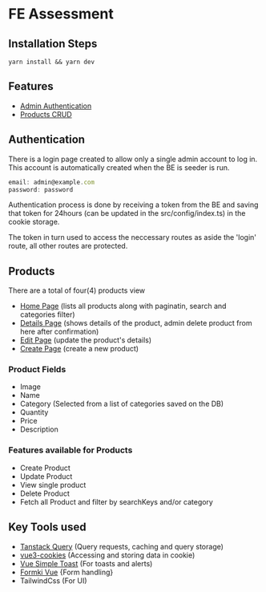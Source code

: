 # FE Assessment

## Installation Steps

```shell
yarn install && yarn dev
```

## Features

- [Admin Authentication](#authentication)
- [Products CRUD](#products)

## Authentication

There is a login page created to allow only a single admin account to log in.
This account is automatically created when the BE is seeder is run.

```js
email: admin@example.com
password: password
```

Authentication process is done by receiving a token from the BE and saving that token for 24hours (can be updated in the src/config/index.ts) in the cookie storage.

The token in turn used to access the neccessary routes as aside the 'login' route, all other routes are protected.

## Products

There are a total of four(4) products view

- [Home Page](http://localhost:3000/) (lists all products along with paginatin, search and categories filter)
- [Details Page](http://localhost:3000/products/1) (shows details of the product, admin delete product from here after confirmation)
- [Edit Page](http://localhost:3000/products/1/edit) (update the product's details)
- [Create Page](http://localhost:3000/products/create) (create a new product)

### Product Fields

- Image
- Name
- Category (Selected from a list of categories saved on the DB)
- Quantity
- Price
- Description

### Features available for Products

- Create Product
- Update Product
- View single product
- Delete Product
- Fetch all Product and filter by searchKeys and/or category

## Key Tools used

- [Tanstack Query](https://tanstack.com/query/latest/docs/framework/vue/quick-start) (Query requests, caching and query storage)
- [vue3-cookies](https://www.npmjs.com/package/vue3-cookies) (Accessing and storing data in cookie)
- [Vue Simple Toast](https://www.npmjs.com/package/@vuesimple/vs-toast?activeTab=readme) (For toasts and alerts)
- [Formki Vue](https://tanstack.com/query/latest/docs/framework/vue/quick-start) {Form handling}
- TailwindCss (For UI)
